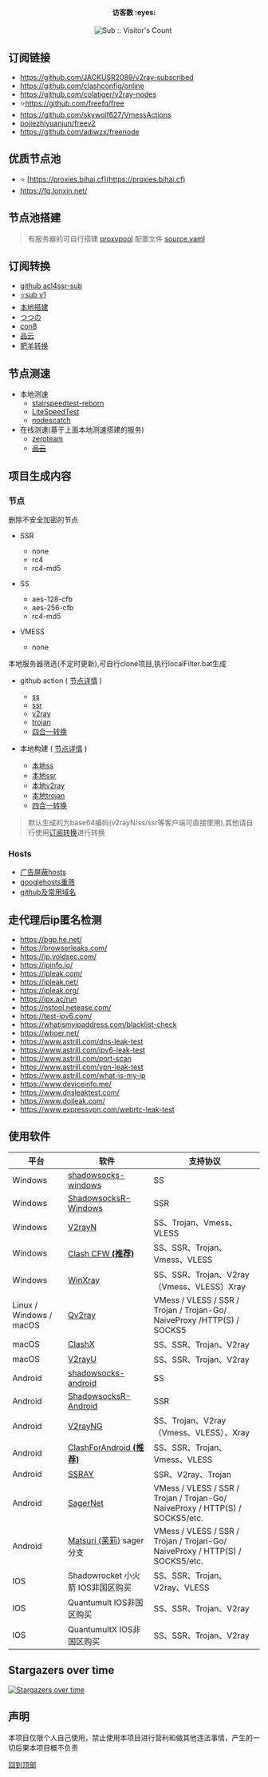 <h4 align="center">访客数 :eyes:</h4>

<p align="center">
<img  src="https://profile-counter.glitch.me/Leon406_SubCrawler/count.svg" alt="Sub :: Visitor's Count" />
 <img width=0 height=0 src="https://profile-counter.glitch.me/Leon406/count.svg" alt="Leon406:: Visitor's Count" />
</p>

## <span id="top">订阅链接</span>

- https://github.com/JACKUSR2089/v2ray-subscribed
- https://github.com/clashconfig/online
- https://github.com/colatiger/v2ray-nodes
- :star:https://github.com/freefq/free
- https://github.com/skywolf627/VmessActions
- [pojiezhiyuanjun/freev2](https://github.com/pojiezhiyuanjun/freev2)
- https://github.com/adiwzx/freenode

## 优质节点池

- :star: [https://proxies.bihai.cf](https://proxies.bihai.cf)
- https://fq.lonxin.net/

## 节点池搭建

> 有服务器的可自行搭建 [proxypool](https://github.com/Leon406/proxypool)  配置文件 [source.yaml](https://github.com/Leon406/proxypool/blob/master/config/source.yaml) 

## <span id="subCon">订阅转换</span>

- [github acl4ssr-sub](https://acl4ssr-sub.github.io/)
- [:star:sub v1](https://sub.v1.mk/)
- [本地搭建](https://github.com/tindy2013/subconverter/releases)
- [つつの]( https://sub.tsutsu.cc/)
- [con8](https://www.con8.tk/)
- [品云](https://id9.cc/)
- [肥羊转换](https://sub.mcwy.cloud/)


## 节点测速

- 本地测速
    - [stairspeedtest-reborn](https://github.com/tindy2013/stairspeedtest-reborn)
    - [LiteSpeedTest](https://github.com/xxf098/LiteSpeedTest)
    - [nodescatch](https://github.com/bulianglin/demo)
- 在线测速(基于上面本地测速搭建的服务)
    - [zeroteam](https://speedtest.zeroteam.top/)
    - ~~[品云](http://gz.cloudtest.cc/)~~

## 项目生成内容

### 节点

 删除不安全加密的节点

- SSR
  - none
  - rc4
  - rc4-md5

- SS
  - aes-128-cfb
  - aes-256-cfb
  - rc4-md5
  
- VMESS
  -  none



本地服务器筛选(不定时更新),可自行clone项目,执行localFilter.bat生成

- github action (  [节点详情](./sub/info.md) )
  - [ss](https://raw.fastgit.org/Leon406/SubCrawler/master/sub/share/ss)
  - [ssr](https://raw.fastgit.org/Leon406/SubCrawler/master/sub/share/ssr)
  - [v2ray](https://raw.fastgit.org/Leon406/SubCrawler/master/sub/share/v2)
  - [trojan](https://raw.fastgit.org/Leon406/SubCrawler/master/sub/share/tr)
  - [四合一转换](https://raw.githubusercontent.com/Leon406/SubCrawler/main/sub/share/all)


- 
  本地构建 (  [节点详情](./sub/info2.md) )

  - [本地ss](https://raw.fastgit.org/Leon406/SubCrawler/master/sub/share/private/ss)
  - [本地ssr](https://raw.fastgit.org/Leon406/SubCrawler/master/sub/share/private/ssr)
  - [本地v2ray](https://raw.fastgit.org/Leon406/SubCrawler/master/sub/share/private/v2)
  - [本地trojan](https://raw.fastgit.org/Leon406/SubCrawler/master/sub/share/private/tr)
  - [四合一转换](https://raw.githubusercontent.com/Leon406/SubCrawler/main/sub/share/private/all)

> 默认生成的为base64编码(v2rayN/ss/ssr等客户端可直接使用),其他请自行使用[订阅转换](#subCon)进行转换

### Hosts

- [广告屏蔽hosts](https://raw.fastgit.org/Leon406/SubCrawler/master/sub/share/blackhosts) 
- [googlehosts重筛](https://raw.fastgit.org/Leon406/SubCrawler/master/sub/share/whitehost)
- [github及常用域名](https://raw.fastgit.org/Leon406/SubCrawler/master/sub/share/host)

## 走代理后ip匿名检测

- https://bgp.he.net/
- https://browserleaks.com/
- https://ip.voidsec.com/
- https://ipinfo.io/
- https://ipleak.com/
- https://ipleak.net/
- https://ipleak.org/
- https://ipx.ac/run
- https://nstool.netease.com/
- https://test-ipv6.com/
- https://whatismyipaddress.com/blacklist-check
- https://whoer.net/
- https://www.astrill.com/dns-leak-test
- https://www.astrill.com/ipv6-leak-test
- https://www.astrill.com/port-scan
- https://www.astrill.com/vpn-leak-test
- https://www.astrill.com/what-is-my-ip
- https://www.deviceinfo.me/
- https://www.dnsleaktest.com/
- https://www.doileak.com/
- https://www.expressvpn.com/webrtc-leak-test


## 使用软件

| 平台                    | 软件                                                         | 支持协议                                                     |
| ----------------------- | ------------------------------------------------------------ | ------------------------------------------------------------ |
| Windows                 | [shadowsocks-windows](https://github.com/shadowsocks/shadowsocks-windows/releases) | SS                                                           |
| Windows                 | [ShadowsocksR-Windows](https://github.com/HMBSbige/ShadowsocksR-Windows/releases) | SSR                                                          |
| Windows                 | [V2rayN](https://github.com/2dust/v2rayN/releases)           | SS、Trojan、Vmess、VLESS                                     |
| Windows                 | [Clash CFW  **(推荐)**](https://github.com/Fndroid/clash_for_windows_pkg/releases) | SS、SSR、Trojan、Vmess、VLESS                                |
| Windows                 | [WinXray](https://github.com/TheMRLL/winxray/releases)       | SS、SSR、Trojan、V2ray（Vmess、VLESS）Xray                   |
| Linux / Windows / macOS | [Qv2ray](https://github.com/Shadowsocks-NET/Qv2ray)          | VMess / VLESS / SSR / Trojan / Trojan-Go/ NaiveProxy /HTTP(S) / SOCKS5 |
| macOS                   | [ClashX](https://github.com/yichengchen/clashX/releases)     | SS、SSR、Trojan、V2ray                                       |
| macOS                   | [V2rayU](https://github.com/yanue/V2rayU/releases)           | SS、SSR、Trojan、V2ray                                       |
| Android                 | [shadowsocks-android](https://github.com/shadowsocks/shadowsocks-android/releases) | SS                                                           |
| Android                 | [ShadowsocksR-Android](https://github.com/HMBSbige/ShadowsocksR-Android/releases) | SSR                                                          |
| Android                 | [V2rayNG](https://github.com/2dust/v2rayNG/releases)         | SS、Trojan、V2ray（Vmess、VLESS）、Xray                      |
| Android                 | [ClashForAndroid  **(推荐)**](https://github.com/Kr328/ClashForAndroid/releases) | SS、SSR、Trojan、Vmess、VLESS                                |
| Android                 | [SSRAY](https://github.com/xxf098/shadowsocksr-v2ray-trojan-android/releases) | SSR、V2ray、Trojan                                           |
| Android                 | [SagerNet](https://github.com/SagerNet/SagerNet/releases)    | VMess / VLESS / SSR / Trojan / Trojan-Go/ NaiveProxy / HTTP(S) / SOCKS5/etc. |
| Android                 | [Matsuri (茉莉)](https://github.com/MatsuriDayo/Matsuri) sager分支 | VMess / VLESS / SSR / Trojan / Trojan-Go/ NaiveProxy / HTTP(S) / SOCKS5/etc. |
| IOS                     | Shadowrocket 小火箭 IOS非国区购买                            | SS、SSR、Trojan、V2ray、VLESS                                |
| IOS                     | Quantumult  IOS非国区购买                                    | SS、SSR、Trojan、V2ray                                       |
| IOS                     | QuantumultX  IOS非国区购买                                   | SS、SSR、Trojan、V2ray                                       |



## Stargazers over time

[![Stargazers over time](https://starchart.cc/Leon406/SubCrawler.svg)](https://starchart.cc/Leon406/SubCrawler)

## 声明

本项目仅限个人自己使用，禁止使用本项目进行营利和做其他违法事情，产生的一切后果本项目概不负责

[回到顶部](#top)

